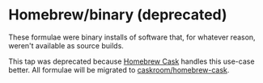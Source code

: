 # Homebrew/binary (deprecated)
These formulae were binary installs of software that, for whatever reason, weren't available as source builds.

This tap was deprecated because [Homebrew Cask](https://github.com/caskroom/homebrew-cask) handles this use-case better.
All
formulae will be migrated to [caskroom/homebrew-cask](https://github.com/caskroom/homebrew-cask).
